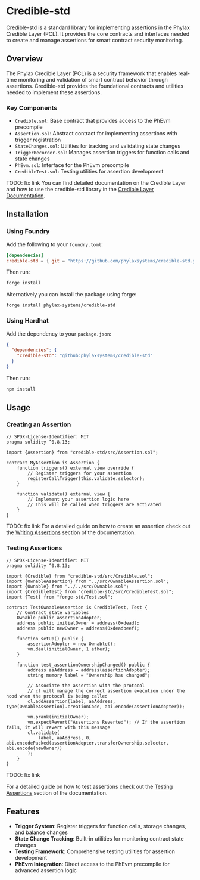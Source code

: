 # Credible-std

Credible-std is a standard library for implementing assertions in the Phylax Credible Layer (PCL). It provides the core contracts and interfaces needed to create and manage assertions for smart contract security monitoring.

## Overview

The Phylax Credible Layer (PCL) is a security framework that enables real-time monitoring and validation of smart contract behavior through assertions. Credible-std provides the foundational contracts and utilities needed to implement these assertions.

### Key Components

- `Credible.sol`: Base contract that provides access to the PhEvm precompile
- `Assertion.sol`: Abstract contract for implementing assertions with trigger registration
- `StateChanges.sol`: Utilities for tracking and validating state changes
- `TriggerRecorder.sol`: Manages assertion triggers for function calls and state changes
- `PhEvm.sol`: Interface for the PhEvm precompile
- `CredibleTest.sol`: Testing utilities for assertion development

TODO: fix link
You can find detailed documentation on the Credible Layer and how to use the credible-std library in the [Credible Layer Documentation](ADD_LINK_ONCE_DOCUMENTATION_IS_PUBLISHED).

## Installation

### Using Foundry

Add the following to your `foundry.toml`:

```toml
[dependencies]
credible-std = { git = "https://github.com/phylaxsystems/credible-std.git" }
```

Then run:

```bash
forge install
```

Alternatively you can install the package using forge:

```bash
forge install phylax-systems/credible-std
```

### Using Hardhat

Add the dependency to your `package.json`:

```json
{
  "dependencies": {
    "credible-std": "github:phylaxsystems/credible-std"
  }
}
```

Then run:

```bash
npm install
```

## Usage

### Creating an Assertion

```solidity
// SPDX-License-Identifier: MIT
pragma solidity ^0.8.13;

import {Assertion} from "credible-std/src/Assertion.sol";

contract MyAssertion is Assertion {
    function triggers() external view override {
        // Register triggers for your assertion
        registerCallTrigger(this.validate.selector);
    }

    function validate() external view {
        // Implement your assertion logic here
        // This will be called when triggers are activated
    }
}
```

TODO: fix link
For a detailed guide on how to create an assertion check out the [Writing Assertions](INSERT_LINK_ONCE_DOCUMENTATION_IS_PUBLISHED) section of the documentation.

### Testing Assertions

```solidity
// SPDX-License-Identifier: MIT
pragma solidity ^0.8.13;

import {Credible} from "credible-std/src/Credible.sol";
import {OwnableAssertion} from "../src/OwnableAssertion.sol";
import {Ownable} from "../../src/Ownable.sol";
import {CredibleTest} from "credible-std/src/CredibleTest.sol";
import {Test} from "forge-std/Test.sol";

contract TestOwnableAssertion is CredibleTest, Test {
    // Contract state variables
    Ownable public assertionAdopter;
    address public initialOwner = address(0xdead);
    address public newOwner = address(0xdeadbeef);

    function setUp() public {
        assertionAdopter = new Ownable();
        vm.deal(initialOwner, 1 ether);
    }

    function test_assertionOwnershipChanged() public {
        address aaAddress = address(assertionAdopter);
        string memory label = "Ownership has changed";

        // Associate the assertion with the protocol
        // cl will manage the correct assertion execution under the hood when the protocol is being called
        cl.addAssertion(label, aaAddress, type(OwnableAssertion).creationCode, abi.encode(assertionAdopter));

        vm.prank(initialOwner);
        vm.expectRevert("Assertions Reverted"); // If the assertion fails, it will revert with this message
        cl.validate(
            label, aaAddress, 0, abi.encodePacked(assertionAdopter.transferOwnership.selector, abi.encode(newOwner))
        );
    }
}
```

TODO: fix link

For a detailed guide on how to test assertions check out the [Testing Assertions](INSERT_LINK_ONCE_DOCUMENTATION_IS_PUBLISHED) section of the documentation.

## Features

- **Trigger System**: Register triggers for function calls, storage changes, and balance changes
- **State Change Tracking**: Built-in utilities for monitoring contract state changes
- **Testing Framework**: Comprehensive testing utilities for assertion development
- **PhEvm Integration**: Direct access to the PhEvm precompile for advanced assertion logic
